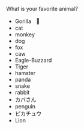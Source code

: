 What is your favorite animal?
- Gorilla　🦍
- cat
- monkey
- dog
- fox
- caw
- Eagle-Buzzard
- Tiger
- hamster
- panda
- snake
- rabbit
- カバさん
- penguin
- ピカチュウ
- Lion
